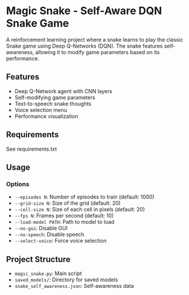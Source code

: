  # Magic Snake - Self-Aware DQN Snake Game

   A reinforcement learning project where a snake learns to play the classic Snake game using Deep Q-Networks (DQN). The snake features self-awareness, allowing it to modify game parameters based on its performance.

   ## Features
   - Deep Q-Network agent with CNN layers
   - Self-modifying game parameters
   - Text-to-speech snake thoughts
   - Voice selection menu
   - Performance visualization

   ## Requirements
   See requirements.txt

   ## Usage
   
   ### Options
   - `--episodes N`: Number of episodes to train (default: 1000)
   - `--grid-size N`: Size of the grid (default: 20)
   - `--cell-size N`: Size of each cell in pixels (default: 20)
   - `--fps N`: Frames per second (default: 10)
   - `--load-model PATH`: Path to model to load
   - `--no-gui`: Disable GUI
   - `--no-speech`: Disable speech
   - `--select-voice`: Force voice selection

   ## Project Structure
   - `magic_snake.py`: Main script
   - `saved_models/`: Directory for saved models
   - `snake_self_awareness.json`: Self-awareness data